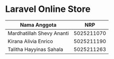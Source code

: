 # Laravel Online Store

Nama Anggota | NRP
------------------- | --------------		
Mardhatillah Shevy Ananti | 5025211070
Kirana Alivia Enrico | 5025211190
Talitha Hayyinas Sahala | 5025211263
